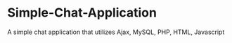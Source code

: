 # Simple-Chat-Application
A simple chat application that utilizes Ajax, MySQL, PHP, HTML, Javascript
